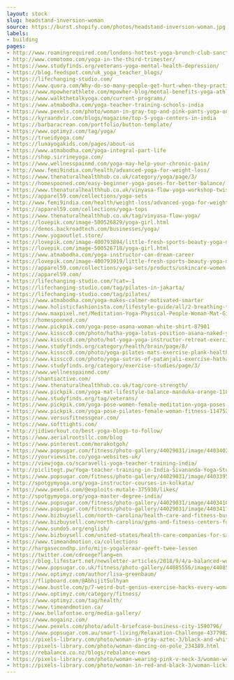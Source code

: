 ```yaml
---
layout: stock
slug: headstand-inversion-woman
source: https://burst.shopify.com/photos/headstand-inversion-woman.jpg
labels:
- building
pages:
- http://www.roamingrequired.com/londons-hottest-yoga-brunch-club-sanctum-soho-hotel/
- http://www.comotomo.com/yoga-in-the-third-trimester/
- https://www.studyfinds.org/veterans-yoga-mental-health-depression/
- https://blog.feedspot.com/uk_yoga_teacher_blogs/
- https://lifechanging-studio.com/
- https://www.quora.com/Why-do-so-many-people-get-hurt-when-they-practice-Ashtanga-Yoga
- https://www.mpowherathlete.com/mpowher-blog/mental-benefits-yoga-athletes-trend-2018
- https://www.walkthetalkyoga.com/current-programs/
- https://www.atmabodha.com/yoga-teacher-training-schools-india
- https://www.pexels.com/photo/woman-in-gray-top-and-pink-pants-yoga-on-pink-mat-374128/
- https://kyraandvir.com/blogs/magazine/top-5-yoga-centers-in-india
- https://barbaracrean.com/portfolio/button-template/
- https://www.optimyz.com/tag/yoga/
- https://trueidyoga.com/
- https://lunayogakids.com/pages/about-us
- https://www.atmabodha.com/yoga-integral-part-life
- https://shop.sirrineyoga.com/
- https://www.wellnesspainmd.com/yoga-may-help-your-chronic-pain/
- http://www.femi9india.com/health/advanced-yoga-for-weight-loss/
- https://www.thenaturalhealthhub.co.uk/category/yoga/page/3/
- https://homespooned.com/easy-beginner-yoga-poses-for-better-balance/
- https://www.thenaturalhealthhub.co.uk/vinyasa-flow-yoga-workshop-twists-binds-and-core-strength-6-oct/
- https://apparel59.com/collections/yoga-sets
- http://www.femi9india.com/health/weight-loss/advanced-yoga-for-weight-loss/
- https://apparel59.com/collections/yoga-tops
- https://www.thenaturalhealthhub.co.uk/tag/vinyasa-flow-yoga/
- https://lovepik.com/image-500526829/yoga-girl.html
- https://demos.backroadtech.com/businesses/yoga/
- https://www.yogaoutlet.store/
- https://lovepik.com/image-400793894/little-fresh-sports-beauty-yoga-mat.html
- https://lovepik.com/image-500526718/yoga-girl.html
- https://www.atmabodha.com/yoga-instructor-can-dream-career
- https://lovepik.com/image-400793919/little-fresh-sports-beauty-yoga-mat.html
- https://apparel59.com/collections/yoga-sets/products/uskincare-women-yoga-set-sport-suit-camouflage
- https://apparel59.com/
- https://lifechanging-studio.com/?cat=-1
- https://lifechanging-studio.com/tag/pilates-in-jakarta/
- https://lifechanging-studio.com/tag/pilates/
- https://www.atmabodha.com/yoga-makes-calmer-motivated-smarter
- https://www.holisticfashionista.com/lifestyle-guide/all/2-breathing-techniques-to-raise-your-vibration
- https://www.maxpixel.net/Meditation-Yoga-Physical-People-Woman-Mat-Girl-2557458
- https://homespooned.com/
- https://www.pickpik.com/yoga-pose-asana-woman-white-shirt-87901
- https://www.kisscc0.com/photo/hatha-yoga-lotus-position-asana-naked-yoga-health-2nxvbd/
- https://www.kisscc0.com/photo/hot-yoga-yoga-instructor-retreat-exercise-health-tjteg6/
- https://www.studyfinds.org/category/health/brain/page/8/
- https://www.kisscc0.com/photo/yoga-pilates-mats-exercise-plank-health-t2x2aj/
- https://www.kisscc0.com/photo/yoga-sutras-of-patanjali-exercise-hatha-yoga-b-k-s-rpegbt/
- https://www.studyfinds.org/category/exercise-studies/page/3/
- https://www.wellnesspainmd.com/
- https://shantiactive.com/
- https://www.thenaturalhealthhub.co.uk/tag/core-strength/
- https://www.pickpik.com/yoga-mat-lifestyle-balance-manduka-orange-118825
- https://www.studyfinds.org/tag/veterans/
- https://www.pickpik.com/yoga-pose-women-female-meditation-yoga-poses-40893
- https://www.pickpik.com/yoga-pose-pilates-female-woman-fitness-114752
- https://www.versusfitnessgear.com/
- https://www.softtights.com/
- http://jidiworkout.co/best-yoga-blogs-to-follow/
- https://www.aerialrootsllc.com/blog
- https://www.pinterest.com/morakotgoh/
- https://www.popsugar.com/fitness/photo-gallery/44029031/image/44034026/Leo
- https://yourviewsite.co/yoga-websites-uk/
- https://viewjoga.co/scaravelli-yoga-teacher-training-india/
- http://piclitegt.pw/Yoga-teacher-training-in-India-Sivananda-Yoga-Stuff-to-Buy.html
- https://www.popsugar.com/fitness/photo-gallery/44029031/image/44033958/Cancer
- http://spotgymyoga.org/yoga-instructor-courses-in-kolkata/
- https://www.pexels.com/@exploits-mutale-375930/likes/
- http://spotgymyoga.org/yoga-master-degree-india/
- https://www.popsugar.com/fitness/photo-gallery/44029031/image/44034103/Libra
- https://www.popsugar.com/fitness/photo-gallery/44029031/image/44034171/Pisces
- https://www.bizbuysell.com/north-carolina/health-care-and-fitness-businesses-for-sale/
- https://www.bizbuysell.com/north-carolina/gyms-and-fitness-centers-for-sale/
- https://www.sundo5.org/english/
- https://www.bizbuysell.com/united-states/health-care-companies-for-sale/7/?q=%2FwEFEmJmc19zb3J0PTYwOjIwJnc9cQ%3D%3D
- https://www.timeandmotion.ca/collections
- http://hargasecondhp.info/mijn-yogaleraar-geeft-twee-lessen
- https://twitter.com/cdroege?lang=en
- https://blog.lifestart.net/newsletter-articles/2018/9/4/a-balanced-workout
- https://www.popsugar.co.uk/fitness/photo-gallery/44085556/image/44085555/Pisces
- https://www.optimyz.com/author/lisa-greenbaum/
- https://flipboard.com/@AbhijitSulhyan
- https://www.bustle.com/p/7-weird-but-genius-exercise-hacks-every-woman-needs-to-know-2937613
- https://www.optimyz.com/category/fitness/
- https://www.optimyz.com/tag/health/
- https://www.timeandmotion.ca/
- http://www.bellafontae.org/media-gallery/
- https://www.mogainz.com/
- https://www.pexels.com/photo/adult-briefcase-business-city-1590796/
- https://www.popsugar.com.au/smart-living/Relaxation-Challenge-43779828
- https://pixels-library.com/photo/woman-in-gray-aztec-3/black-and-white-maine-coon-cat_140457.html
- https://pixels-library.com/photo/woman-dancing-on-pole_234389.html
- https://rebalance.co.nz/blogs/rebalance-news
- https://pixels-library.com/photo/woman-wearing-pink-v-neck-3/woman-wearing-grey-sports-bra-and-us-flag-printed-dolphin-shorts_229514.html
- https://pixels-library.com/photo/woman-in-red-and-black-3/woman-licking-lollipop_232552.html
---
```

